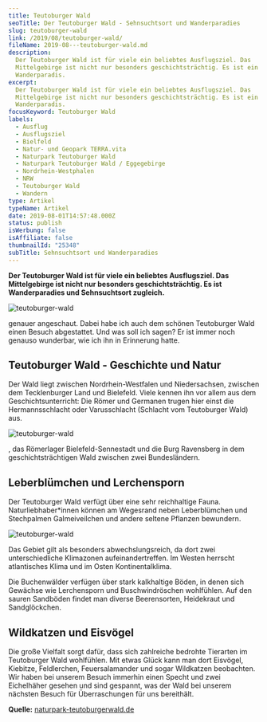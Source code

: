 ```yaml
---
title: Teutoburger Wald
seoTitle: Der Teutoburger Wald - Sehnsuchtsort und Wanderparadies
slug: teutoburger-wald
link: /2019/08/teutoburger-wald/
fileName: 2019-08---teutoburger-wald.md
description:
  Der Teutoburger Wald ist für viele ein beliebtes Ausflugsziel. Das
  Mittelgebirge ist nicht nur besonders geschichtsträchtig. Es ist ein wares
  Wanderparadis.
excerpt:
  Der Teutoburger Wald ist für viele ein beliebtes Ausflugsziel. Das
  Mittelgebirge ist nicht nur besonders geschichtsträchtig. Es ist ein wares
  Wanderparadis.
focusKeyword: Teutoburger Wald
labels:
  - Ausflug
  - Ausflugsziel
  - Bielfeld
  - Natur- und Geopark TERRA.vita
  - Naturpark Teutoburger Wald
  - Naturpark Teutoburger Wald / Eggegebirge
  - Nordrhein-Westphalen
  - NRW
  - Teutoburger Wald
  - Wandern
type: Artikel
typeName: Artikel
date: 2019-08-01T14:57:48.000Z
status: publish
isWerbung: false
isAffiliate: false
thumbnailId: "25348"
subTitle: Sehnsuchtsort und Wanderparadies
---
```


<strong>Der Teutoburger Wald ist für viele ein beliebtes Ausflugsziel. Das
Mittelgebirge ist nicht nur besonders geschichtsträchtig. Es ist Wanderparadies
und Sehnsuchtsort zugleich.</strong>

![teutoburger-wald](http://cardamonchai.com/wp-content/uploads/2019/07/2019-04-19-bielefeld-8-400x300.jpg)

genauer angeschaut. Dabei habe ich auch dem schönen Teutoburger Wald einen
Besuch abgestattet. Und was soll ich sagen? Er ist immer noch genauso wunderbar,
wie ich ihn in Erinnerung hatte.

## Teutoburger Wald - Geschichte und Natur

Der Wald liegt zwischen Nordrhein-Westfalen und Niedersachsen, zwischen dem
Tecklenburger Land und Bielefeld. Viele kennen ihn vor allem aus dem
Geschichtsunterricht: Die Römer und Germanen trugen hier einst die
Hermannsschlacht oder Varusschlacht (Schlacht vom Teutoburger Wald) aus.

![teutoburger-wald](http://cardamonchai.com/wp-content/uploads/2019/07/2019-04-19-bielefeld-9-400x300.jpg)

, das Römerlager Bielefeld-Sennestadt und die Burg Ravensberg in dem
geschichtsträchtigen Wald zwischen zwei Bundesländern.

## Leberblümchen und Lerchensporn

Der Teutoburger Wald verfügt über eine sehr reichhaltige Fauna.
Naturliebhaber\*innen können am Wegesrand neben Leberblümchen und Stechpalmen
Galmeiveilchen und andere seltene Pflanzen bewundern.

![teutoburger-wald](http://cardamonchai.com/wp-content/uploads/2019/07/2019-04-19-bielefeld-6-400x300.jpg)

Das Gebiet gilt als besonders abwechslungsreich, da dort zwei unterschiedliche
Klimazonen aufeinandertreffen. Im Westen herrscht atlantisches Klima und im
Osten Kontinentalklima.

Die Buchenwälder verfügen über stark kalkhaltige Böden, in denen sich Gewächse
wie Lerchensporn und Buschwindröschen wohlfühlen. Auf den sauren Sandböden
findet man diverse Beerensorten, Heidekraut und Sandglöckchen.

## Wildkatzen und Eisvögel

Die große Vielfalt sorgt dafür, dass sich zahlreiche bedrohte Tierarten im
Teutoburger Wald wohlfühlen. Mit etwas Glück kann man dort Eisvögel, Kiebitze,
Feldlerchen, Feuersalamander und sogar Wildkatzen beobachten. Wir haben bei
unserem Besuch immerhin einen Specht und zwei Eichelhäher gesehen und sind
gespannt, was der Wald bei unserem nächsten Besuch für Überraschungen für uns
bereithält.

<strong>Quelle:</strong>
<a href="https://www.naturpark-teutoburgerwald.de" target="_blank" rel="noopener nofollow">naturpark-teutoburgerwald.de</a>
